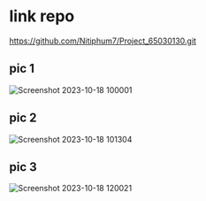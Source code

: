 # link repo
https://github.com/Nitiphum7/Project_65030130.git
## pic 1
![Screenshot 2023-10-18 100001](https://github.com/Nitiphum7/COM-LAB-I-LabSheet-Week-15/assets/144196695/359a6baa-16c9-4e24-966b-b9b9f85b555c)
## pic 2
![Screenshot 2023-10-18 101304](https://github.com/Nitiphum7/COM-LAB-I-LabSheet-Week-15/assets/144196695/5eea271f-116c-4a6d-9249-80e9441d6957)
## pic 3
![Screenshot 2023-10-18 120021](https://github.com/Nitiphum7/COM-LAB-I-LabSheet-Week-15/assets/144196695/485975af-aab6-48f6-9ec8-4694d7e98d8f)
